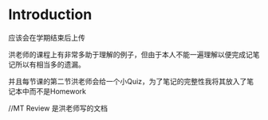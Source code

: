 # Introduction

应该会在学期结束后上传

洪老师的课程上有非常多助于理解的例子，但由于本人不能一遍理解以便完成记笔记所以有相当多的遗漏。

并且每节课的第二节洪老师会给一个小Quiz，为了笔记的完整性我将其放入了笔记本中而不是Homework

//MT Review 是洪老师写的文档
